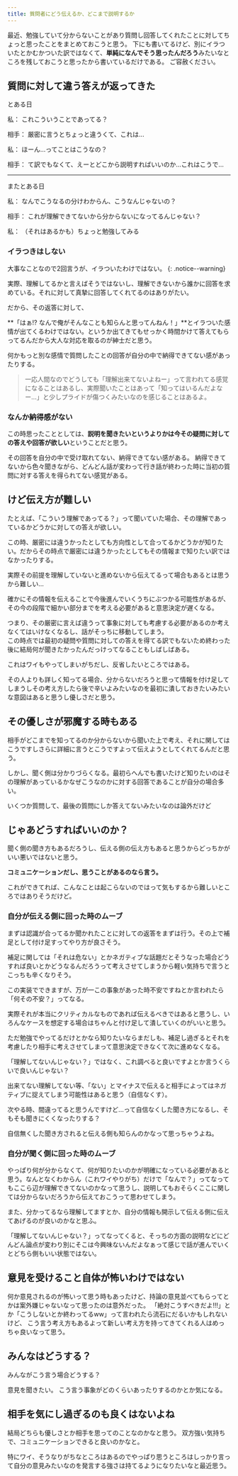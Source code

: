 ```yaml
---
title: 質問者にどう伝えるか、どこまで説明するか
---
```


最近、勉強していて分からないことがあり質問し回答してくれたことに対してちょっと思ったことをまとめておこうと思う。
下にも書いてるけど、別にイラついたとかむかついた訳ではなくて、**単純になんでそう思ったんだろう**みたいなところを残しておこうと思ったから書いているだけである。
ご容赦ください。

## 質問に対して違う答えが返ってきた

とある日

私： これこういうことであってる？

相手： 厳密に言うとちょっと違うくて、これは...

私： ほーん...ってことはこうなの？

相手： て訳でもなくて、えーとどこから説明すればいいのか...これはこうで...

---

またとある日

私： なんでこうなるの分けわからん、こうなんじゃないの？

相手： これが理解できてないから分からないになってるんじゃない？

私： （それはあるかも）ちょっと勉強してみる

### イラつきはしない

大事なことなので2回言うが、イラついたわけではない。
{: .notice--warning}

実際、理解してるかと言えばそうではないし、理解できないから誰かに回答を求めている。それに対して真摯に回答してくれてるのはありがたい。

だから、その返答に対して、

**「はぁ!? なんで俺がそんなことも知らんと思ってんねん！」**とイラついた感情が出てくるわけではない。というか出てきてもせっかく時間かけて答えてもらってるんだから大人な対応を取るのが紳士だと思う。

何かもっと別な感情で質問したことの回答が自分の中で納得できてない感があったりする。

> 一応人間なのでどうしても「理解出来てないよねー」って言われてる感覚になることはあるし、実際聞いたことはあって「知ってはいるんだよなー...」と少しプライドが傷つくみたいなのを感じることはあるよ。

### なんか納得感がない

この時思ったこととしては、**説明を聞きたいというよりかは今その疑問に対しての答えや回答が欲しい**ということだと思う。

その回答を自分の中で受け取れてない、納得できてない感がある。
納得できてないから色々聞きながら、どんどん話が変わって行き話が終わった時に当初の質問に対する答えを得られてない感覚がある。

## けど伝え方が難しい

たとえば、「こういう理解であってる？」って聞いていた場合、その理解であっているかどうかに対しての答えが欲しい。

この時、厳密には違うかったとしても方向性として合ってるかどうかが知りたい。だからその時点で厳密には違うかったとしてもその情報まで知りたい訳ではなかったりする。

実際その前提を理解していないと進めないから伝えてるって場合もあるとは思うから難しい...

確かにその情報を伝えることで今後進んでいくうちにぶつかる可能性があるが、その今の段階で細かい部分までを考える必要があると意思決定が遅くなる。

つまり、その厳密に言えば違うって事象に対しても考慮する必要があるのか考えなくてはいけなくなるし、話がそっちに移動してしまう。 \
この時点では最初の疑問や質問に対しての答えを得てる訳でもないため終わった後に結局何が聞きたかったんだっけってなることもしばしばある。

これはワイもやってしまいがちだし、反省したいところではある。

その人よりも詳しく知ってる場合、分からないだろうと思って情報を付け足してしまうしその考え方したら後で辛いよみたいなのを最初に潰しておきたいみたいな意図はあると思うし優しさだと思う。

## その優しさが邪魔する時もある

相手がどこまでを知ってるのか分からないから聞いた上で考え、それに関してはこうですしさらに詳細に言うとこうですよって伝えようとしてくれてるんだと思う。

しかし、聞く側は分かりづらくなる。最初らへんでも書いたけど知りたいのはその理解があっているかなぜこうなのかに対する回答であることが自分の場合多い。

いくつか質問して、最後の質問にしか答えてないみたいなのは論外だけど

## じゃあどうすればいいのか？

聞く側の聞き方もあるだろうし、伝える側の伝え方もあると思うからどっちかがいい悪いではないと思う。

**コミュニケーションだし、思うことがあるのなら言う。**

これができてれば、こんなことは起こらないのではって気もするから難しいところではありそうだけど。

### 自分が伝える側に回った時のムーブ

まずは認識が合ってるか聞かれたことに対しての返答をまずは行う。その上で補足として付け足すってやり方が良さそう。

補足に関しては「それは危ない」とかネガティブな話題だとそうなった場合どうすれば良いとかどうなるんだろうって考えさせてしまうから軽い気持ちで言うとこっちも辛くなりそう。

この実装でできますが、万が一この事象があった時不安ですねとか言われたら「何その不安？」ってなる。

実際それが本当にクリティカルなものであれば伝えるべきではあると思うし、いろんなケースを想定する場合はちゃんと付け足して潰していくのがいいと思う。

ただ勉強でやってるだけとかなら知りたいならまだしも、補足し過ぎるとそれを考慮したり相手に考えさせてしまって意思決定できなくて次に進めなくなる。

「理解してないんじゃない？」ではなく、これ調べると良いですよとか言うくらいで良いんじゃない？

出来てない理解してない等、「ない」とマイナスで伝えると相手によってはネガティブに捉えてしまう可能性はあると思う（自信なくす）。

次やる時、間違ってると思うんですけど...って自信なくした聞き方になるし、そもそも聞きにくくなったりする？

自信無くした聞き方されると伝える側も知らんのかなって思っちゃうよね。

### 自分が聞く側に回った時のムーブ

やっぱり何が分からなくて、何が知りたいのかが明確になっている必要があると思う。なんとなくわからん（これワイやりがち）だけで「なんで？」ってなってもここら辺が理解できてないのかなって思うし、説明してもおそらくここに関しては分からないだろうから伝えておこうって思わせてしまう。

また、分かってるなら理解してますとか、自分の情報も開示して伝える側に伝えてあげるのが良いのかなと思ふ。

「理解してないんじゃない？」ってなってくると、そっちの方面の説明などにどんどん論点が変わり別にそこは今興味ないんだよなぁって感じで話が進んでいくとどちら側もいい状態ではない。

## 意見を受けること自体が怖いわけではない

何か意見されるのが怖いって思う時もあったけど、持論の意見並べてもらってとかは案外嫌じゃないなって思ったのは意外だった。
「絶対こうすべきだよ!!!」とか「こうしないとか終わってるww」って言われたら流石にだるいかもしれないけど、
こう言う考え方もあるよって新しい考え方を持ってきてくれる人はめっちゃ良いなって思う。

## みんなはどうする？

みんながこう言う場合どうする？

意見を聞きたい。
こう言う事象がどのくらいあったりするのかとか気になる。

## 相手を気にし過ぎるのも良くはないよね

結局どちらも優しさとか相手を思ってのことなのかなと思う。
双方強い気持ちで、コミュニケーションできると良いのかなと。

特にワイ、そうなりがちなところはあるのでやっぱり思うところはしっかり言って自分の意見みたいなのを発言する強さは持てるようになりたいなと最近思う。
